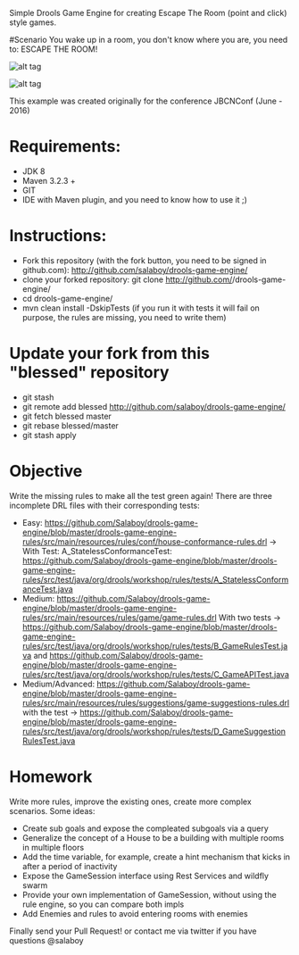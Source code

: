 Simple Drools Game Engine for creating Escape The Room (point and click) style games.

#Scenario
You wake up in a room, you don't know where you are, you need to: ESCAPE THE ROOM! 

![alt tag](https://raw.githubusercontent.com/Salaboy/drools-game-engine/master/drools-game-engine-rules/escape-the-maryland-1.jpg)

![alt tag](https://raw.githubusercontent.com/Salaboy/drools-game-engine/master/drools-game-engine-rules/escape-the-maryland-2.jpg)


This example was created originally for the conference JBCNConf (June - 2016)
# Requirements:
- JDK 8
- Maven 3.2.3 + 
- GIT 
- IDE with Maven plugin, and you need to know how to use it ;)

# Instructions:

- Fork this repository (with the fork button, you need to be signed in github.com): http://github.com/salaboy/drools-game-engine/
- clone your forked repository: git clone http://github.com/<your user>/drools-game-engine/
- cd drools-game-engine/
- mvn clean install -DskipTests (if you run it with tests it will fail on purpose, the rules are missing, you need to write them)

# Update your fork from this "blessed" repository
- git stash
- git remote add blessed http://github.com/salaboy/drools-game-engine/
- git fetch blessed master
- git rebase blessed/master
- git stash apply

# Objective
Write the missing rules to make all the test green again! 
There are three incomplete DRL files with their corresponding tests:
- Easy: https://github.com/Salaboy/drools-game-engine/blob/master/drools-game-engine-rules/src/main/resources/rules/conf/house-conformance-rules.drl -> With Test: A_StatelessConformanceTest: https://github.com/Salaboy/drools-game-engine/blob/master/drools-game-engine-rules/src/test/java/org/drools/workshop/rules/tests/A_StatelessConformanceTest.java
- Medium: https://github.com/Salaboy/drools-game-engine/blob/master/drools-game-engine-rules/src/main/resources/rules/game/game-rules.drl With two tests -> https://github.com/Salaboy/drools-game-engine/blob/master/drools-game-engine-rules/src/test/java/org/drools/workshop/rules/tests/B_GameRulesTest.java and https://github.com/Salaboy/drools-game-engine/blob/master/drools-game-engine-rules/src/test/java/org/drools/workshop/rules/tests/C_GameAPITest.java
- Medium/Advanced:  https://github.com/Salaboy/drools-game-engine/blob/master/drools-game-engine-rules/src/main/resources/rules/suggestions/game-suggestions-rules.drl with the test -> https://github.com/Salaboy/drools-game-engine/blob/master/drools-game-engine-rules/src/test/java/org/drools/workshop/rules/tests/D_GameSuggestionRulesTest.java

# Homework
Write more rules, improve the existing ones, create more complex scenarios. 
Some ideas:
- Create sub goals and expose the compleated subgoals via a query
- Generalize the concept of a House to be a building with multiple rooms in multiple floors
- Add the time variable, for example, create a hint mechanism that kicks in after a period of inactivity
- Expose the GameSession interface using Rest Services and wildfly swarm
- Provide your own implementation of GameSession, without using the rule engine, so you can compare both impls
- Add Enemies and rules to avoid entering rooms with enemies

Finally send your Pull Request! or contact me via twitter if you have questions @salaboy

